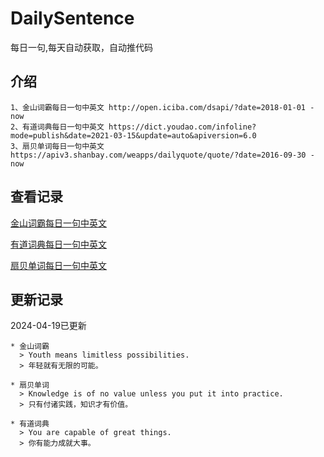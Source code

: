 # DailySentence

每日一句,每天自动获取，自动推代码

## 介绍

```
1、金山词霸每日一句中英文 http://open.iciba.com/dsapi/?date=2018-01-01 - now
2、有道词典每日一句中英文 https://dict.youdao.com/infoline?mode=publish&date=2021-03-15&update=auto&apiversion=6.0
3、扇贝单词每日一句中英文 https://apiv3.shanbay.com/weapps/dailyquote/quote/?date=2016-09-30 - now
```

## 查看记录

[金山词霸每日一句中英文](./data/iciba/)

[有道词典每日一句中英文](./data/youdao/)

[扇贝单词每日一句中英文](./data/shanbay/)

## 更新记录
2024-04-19已更新 
```
* 金山词霸
  > Youth means limitless possibilities.
  > 年轻就有无限的可能。

* 扇贝单词
  > Knowledge is of no value unless you put it into practice.
  > 只有付诸实践，知识才有价值。

* 有道词典
  > You are capable of great things.
  > 你有能力成就大事。

```
